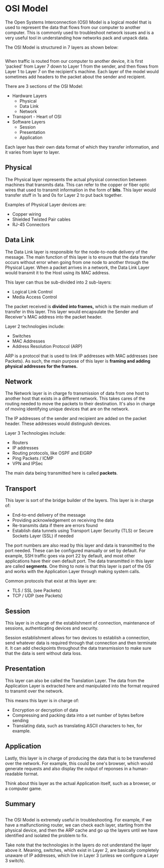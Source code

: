 # OSI Model

The Open Systems Interconnection (OSI) Model is a logical model that is used to represent the data that flows from our computer to another computer. This is commonly used to troubleshoot network issues and is a very useful tool in understanding how networks pack and unpack data.

The OSI Model is structured in 7 layers as shown below:

<figure><img src="../.gitbook/assets/image (8) (2) (1) (1).png" alt=""><figcaption></figcaption></figure>

When traffic is routed from our computer to another device, it is first 'packed' from Layer 7 down to Layer 1 from the sender, and then flows from Layer 1 to Layer 7 on the recipient's machine. Each layer of the model would sometimes add headers to the packet about the sender and recipient.

There are 3 sections of the OSI Model:

* Hardware Layers
  * Physical
  * Data Link
  * Network
* Transport - Heart of OSI
* Software Layers
  * Session
  * Presentation
  * Application

Each layer has their own data format of which they transfer information, and it varies from layer to layer.

## Physical

The Physical layer represents the actual physical connection between machines that transmits data. This can refer to the copper or fiber optic wires that used to transmit information in the form of **bits**. This layer would transfer stuff in 1s and 0s for Layer 2 to put back together.

Examples of Physical Layer devices are:

* Copper wiring
* Shielded Twisted Pair cables
* RJ-45 Connectors&#x20;

## Data Link

The Data Link layer is responsible for the node-to-node delivery of the message. The main function of this layer is to ensure that the data transfer occurs without error when going from one node to another through the Physical Layer. When a packet arrives in a network, the Data Link Layer would transmit it to the Host using its MAC address.

This layer can thus be sub-divided into 2 sub-layers:

* Logical Link Control&#x20;
* Media Access Control

The packet received is **divided into frames,** which is the main medium of transfer in this layer. This layer would encapsulate the Sender and Receiver's MAC address into the packet header.&#x20;

Layer 2 technologies include:

* Switches
* MAC Addresses
* Address Resolution Protocol (ARP)

ARP is a protocol that is used to link IP addresses with MAC addresses (see Packets). As such, the main purpose of this layer is **framing and adding physical addresses for the frames.**

## Network

The Network layer is in charge fo transmission of data from one host to another host that exists in a different network. This takes cares of the routing needed to move the packets to their destination. It's also in charge of moving identifying unique devices that are on the network.&#x20;

The IP addresses of the sender and recipient are added on the packet header. These addresses would distinguish devices.

Layer 3 Technologies include:

* Routers
* IP addresses
* Routing protocols, like OSPF and EIGRP
* Ping Packets / ICMP
* VPN and IPSec

The main data being transmitted here is called **packets**.&#x20;

## Transport

This layer is sort of the bridge builder of the layers. This layer is in charge of:

* End-to-end delivery of the message
* Providing acknowledgement on receiving the data
* Re-transmits data if there are errors found
* Establish data tunnels using Transport Layer Security (TLS) or Secure Sockets Layer (SSL) if needed&#x20;

The port numbers are also read by this layer and data is transmitted to the port needed. These can be configured manually or set by default. For example, SSH traffic goes via port 22 by default, and most other applications have their own default port. The data transmitted in this layer are called **segments**. One thing to note is that this layer is part of the OS and works with the Application Layer through making system calls.&#x20;

Common protocols that exist at this layer are:

* TLS / SSL (see Packets)
* TCP / UDP (see Packets)

## Session

This layer is in charge of the establishment of connection, maintenance of sessions, authenticating devices and security.

Session establishment allows for two devices to establish a connection, send whatever data is required through that connection and then terminate it. It can add checkpoints throughout the data transmission to make sure that the data is sent without data loss.&#x20;

## Presentation

This layer can also be called the Translation Layer. The data from the Application Layer is extracted here and manipulated into the format required to transmit over the network.

This means this layer is in charge of:

* Encryption or decryption of data&#x20;
* Compressing and packing data into a set number of bytes before sending
* Translating data, such as translating ASCII characters to hex, for example.

## Application

Lastly, this layer is in charge of producing the data that is to be transferred over the network. For example, this could be one's browser, which would generate requests and also display the output of reponses in a human-readable format.&#x20;

Think about this layer as the actual Application itself, such as a browser, or a computer game.&#x20;

## Summary

<figure><img src="../.gitbook/assets/image (4) (2) (1) (1).png" alt=""><figcaption></figcaption></figure>

The OSI Model is extremely useful in troubleshooting. For example, if we have a malfunctioning router, we can check each layer, starting from the physical device, and then the ARP cache and go up the layers until we have identified and isolated the problem to fix.

Take note that the technologies in the layers do not understand the layer above it. Meaning, switches, which exist in Layer 2, are basically completely unaware of IP addresses, which live in Layer 3 (unless we configure a Layer 3 switch).&#x20;
